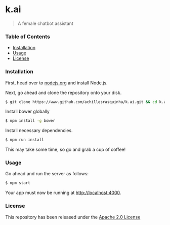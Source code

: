 # k.ai
> A female chatbot assistant

### Table of Contents
* [Installation](#installation)
* [Usage](#usage)
* [License](#license)

### Installation
First, head over to [nodejs.org](https://nodejs.org) and install Node.js.

Next, go ahead and clone the repository onto your disk.
```bash
$ git clone https://www.github.com/achillesrasquinha/k.ai.git && cd k.ai
```

Install bower globally
```bash
$ npm install -g bower
```

Install necessary dependencies.
```bash
$ npm run install
```
This may take some time, so go and grab a cup of coffee!

### Usage
Go ahead and run the server as follows:
```bash
$ npm start
```

Your app must now be running at [http://localhost:4000](http://localhost:4000).

### License
This repository has been released under the [Apache 2.0 License](LICENSE)
